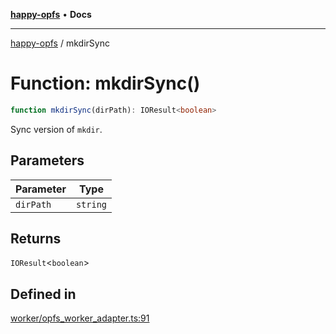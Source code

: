 [**happy-opfs**](../README.md) • **Docs**

***

[happy-opfs](../README.md) / mkdirSync

# Function: mkdirSync()

```ts
function mkdirSync(dirPath): IOResult<boolean>
```

Sync version of `mkdir`.

## Parameters

| Parameter | Type |
| ------ | ------ |
| `dirPath` | `string` |

## Returns

`IOResult`\<`boolean`\>

## Defined in

[worker/opfs\_worker\_adapter.ts:91](https://github.com/JiangJie/happy-opfs/blob/584e221ed8f9c25f1e723b7898a60bc25fe8652b/src/worker/opfs_worker_adapter.ts#L91)
